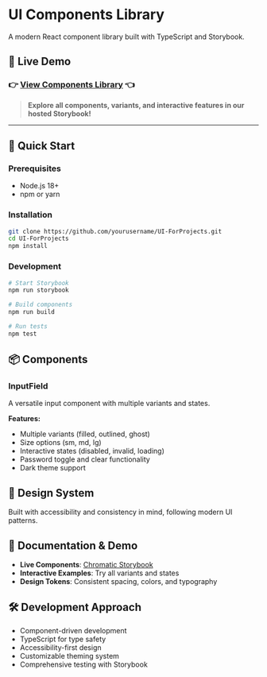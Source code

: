 # UI Components Library

A modern React component library built with TypeScript and Storybook.

## 🌟 **Live Demo**
### 👉 **[View Components Library](https://68a095e666964889d14143db-fqhuflqkfh.chromatic.com/)** 👈

> **Explore all components, variants, and interactive features in our hosted Storybook!**

---

## 🚀 Quick Start

### Prerequisites
- Node.js 18+ 
- npm or yarn

### Installation
```bash
git clone https://github.com/yourusername/UI-ForProjects.git
cd UI-ForProjects
npm install
```

### Development
```bash
# Start Storybook
npm run storybook

# Build components
npm run build

# Run tests
npm test
```

## 📦 Components

### InputField
A versatile input component with multiple variants and states.

**Features:**
- Multiple variants (filled, outlined, ghost)
- Size options (sm, md, lg)
- Interactive states (disabled, invalid, loading)
- Password toggle and clear functionality
- Dark theme support

## 🎨 Design System
Built with accessibility and consistency in mind, following modern UI patterns.

## 📖 Documentation & Demo
- **Live Components**: [Chromatic Storybook](https://68a095e666964889d14143db-fqhuflqkfh.chromatic.com/)
- **Interactive Examples**: Try all variants and states
- **Design Tokens**: Consistent spacing, colors, and typography

## 🛠️ Development Approach
- Component-driven development
- TypeScript for type safety
- Accessibility-first design
- Customizable theming system
- Comprehensive testing with Storybook